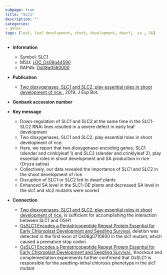 ```yaml
---
subpage: true
title: "SLC1"
description: ""
categories:
- genes
tags: [leaf, leaf development, shoot, development, dwarf,  sa , SA]
---
```


* **Information**  
    + Symbol: SLC1  
    + MSU: [LOC_Os08g44590](http://rice.plantbiology.msu.edu/cgi-bin/ORF_infopage.cgi?orf=LOC_Os08g44590)  
    + RAPdb: [Os08g0560000](http://rapdb.dna.affrc.go.jp/viewer/gbrowse_details/irgsp1?name=Os08g0560000)  

* **Publication**  
    + [Two dioxygenases, SLC1 and SLC2, play essential roles in shoot development of rice.](http://www.ncbi.nlm.nih.gov/pubmed?term=Two+dioxygenases,+SLC1+and+SLC2,+play+essential+roles+in+shoot+development+of+rice.%5BTitle%5D), 2019, J Exp Bot.

* **Genbank accession number**  

* **Key message**  
    + Down-regulation of SLC1 and SLC2 at the same time in the SLC1-SLC2 RNAi lines resulted in a severe defect in early leaf development
    + Two dioxygenases, SLC1 and SLC2, play essential roles in shoot development of rice.
    + Here, we report that two dioxygenase-encoding genes, SLC1 (slender and crinklyleaf 1) and SLC2 (slender and crinklyleaf 2), play essential roles in shoot development and SA production in rice (Oryza sativa)
    + Collectively, our data revealed the importance of SLC1 and SLC2 in the shoot development of rice
    + Disruption of SLC1 or SLC2 led to dwarf plants
    + Enhanced SA level in the SLC1-OE plants and decreased SA level in the slc1 and slc2 mutants were scored

* **Connection**  
    + [Two dioxygenases, SLC1 and SLC2, play essential roles in shoot development of rice.](homeobox1) is sufficient for accomplishing the interaction between SLC1 and OSH1
    + [OsSLC1 Encodes a Pentatricopeptide Repeat Protein Essential for Early Chloroplast Development and Seedling Survival.](G) deletion was detected in the first exon of Os06g0710800 in the slc1 mutant, which caused a premature stop codon
    + [OsSLC1 Encodes a Pentatricopeptide Repeat Protein Essential for Early Chloroplast Development and Seedling Survival.](http://www.ncbi.nlm.nih.gov/pubmed?term=OsSLC1+Encodes+a+Pentatricopeptide+Repeat+Protein+Essential+for+Early+Chloroplast+Development+and+Seedling+Survival.%5BTitle%5D),  Knockout and complementation experiments further confirmed that OsSLC1 is responsible for the seedling-lethal chlorosis phenotype in the slc1 mutant



